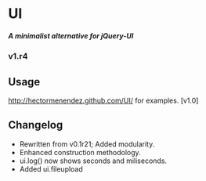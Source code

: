 #     UI
##### A minimalist alternative for jQuery-UI
###   v1.r4

## Usage
http://hectormenendez.github.com/UI/ for examples. [v1.0]

## Changelog
- Rewritten from v0.1r21; Added modularity.
- Enhanced construction methodology.
- ui.log() now shows seconds and miliseconds.
- Added ui.fileupload
